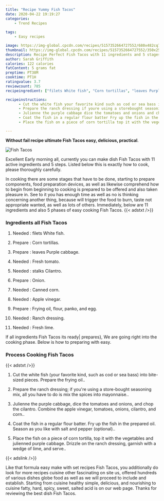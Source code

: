 ```yaml
---
title: "Recipe Yummy Fish Tacos"
date: 2020-04-22 19:19:27
categories:
    - Trend Recipes
    
tags:
    - Easy recipes

image: https://img-global.cpcdn.com/recipes/5157352664727552/680x482cq70/fish-tacos-recipe-main-photo.jpg
thumbnail: https://img-global.cpcdn.com/recipes/5157352664727552/350x250cq70/fish-tacos-recipe-main-photo.jpg
description: Recipe Perfect Fish Tacos with 11 ingredients and 5 stages of easy cooking.
author: Sarah Griffith
calories: 122 calories
fatContent: 5 grams fat
preptime: PT38M
cooktime: PT1H
ratingvalue: 3.7
reviewcount: 785
recipeingredient: ["filets White fish", "Corn tortillas", "leaves Purple cabbage", "Fresh tomato", "stalks Cilantro", "Onion", "Canned corn", "Apple vinegar", "Frying oil flour panko and egg", "Ranch dressing", "Fresh lime"]

recipeinstructions: 
      - Cut the white fish your favorite kind such as cod or sea bass into bitesized pieces Prepare the frying oil 
      - Prepare the ranch dressing if youre using a storebought seasoning mix all you have to do is mix the spices into mayonnaise 
      - Julienne the purple cabbage dice the tomatoes and onions and chop the cilantro Combine the apple vinegar tomatoes onions cilantro and corn 
      - Coat the fish in a regular flour batter Fry up the fish in the prepared oil Season as you like with salt and pepper optional 
      - Place the fish on a piece of corn tortilla top it with the vegetables and julienned purple cabbage Drizzle on the ranch dressing garnish with a wedge of lime and serve

---
```




**Without fail recipe ultimate Fish Tacos easy, delicious, practical**. 


![Fish Tacos](https://img-global.cpcdn.com/recipes/5157352664727552/680x482cq70/fish-tacos-recipe-main-photo.jpg "Fish Tacos")




Excellent Early morning all, currently you can make dish Fish Tacos with 11 active ingredients and 5 steps. Listed below this is exactly how to cook, please thoroughly carefully.

In cooking there are some stages that have to be done, starting to prepare components, food preparation devices, as well as likewise comprehend how to begin from beginning to cooking is prepared to be offered and also taken pleasure in. See to it you has enough time as well as no is thinking concerning another thing, because will trigger the food to burn, taste not appropriate wanted, as well as lots of others. Immediately, below are 11 ingredients and also 5 phases of easy cooking Fish Tacos.
{{< adstxt />}}

### Ingredients all Fish Tacos


1. Needed  : filets White fish.

1. Prepare  : Corn tortillas.

1. Prepare  : leaves Purple cabbage.

1. Needed  : Fresh tomato.

1. Needed  : stalks Cilantro.

1. Prepare  : Onion.

1. Needed  : Canned corn.

1. Needed  : Apple vinegar.

1. Prepare  : Frying oil, flour, panko, and egg.

1. Needed  : Ranch dressing.

1. Needed  : Fresh lime.



If all ingredients Fish Tacos its ready| prepares}, We are going right into the cooking phase. Below is how to preparing with easy.

### Process Cooking Fish Tacos

{{< adstxt />}}


1. Cut the white fish (your favorite kind, such as cod or sea bass) into bite-sized pieces. Prepare the frying oil..



1. Prepare the ranch dressing; if you&#39;re using a store-bought seasoning mix, all you have to do is mix the spices into mayonnaise..



1. Julienne the purple cabbage, dice the tomatoes and onions, and chop the cilantro. Combine the apple vinegar, tomatoes, onions, cilantro, and corn..



1. Coat the fish in a regular flour batter. Fry up the fish in the prepared oil. Season as you like with salt and pepper (optional)..



1. Place the fish on a piece of corn tortilla, top it with the vegetables and julienned purple cabbage. Drizzle on the ranch dressing, garnish with a wedge of lime, and serve..





{{< adslink />}}

Like that formula easy make with set recipes Fish Tacos, you additionally do look for more recipes cuisine other fascinating on site us, offered hundreds of various dishes globe food as well as we will proceed to include and establish. Starting from cuisine healthy simple, delicious, and nourishing to cuisine fatty, hard, spicy, sweet, salted acid is on our web page. Thanks for reviewing the best dish Fish Tacos.
